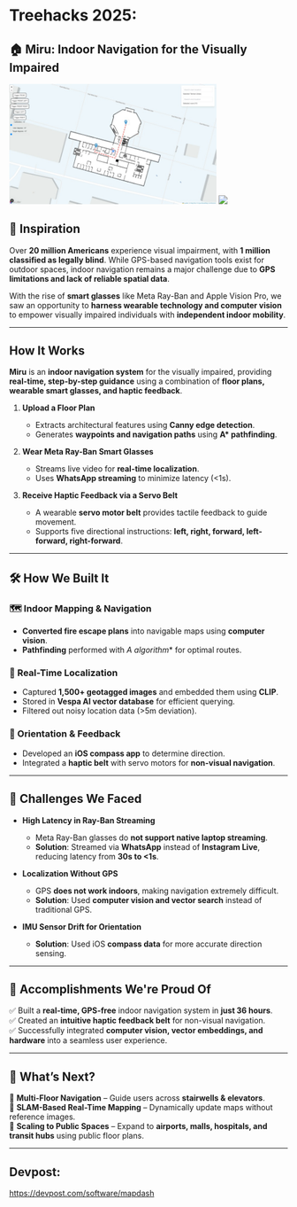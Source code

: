 # Treehacks 2025: 
## 🏠 Miru: Indoor Navigation for the Visually Impaired  

<p float="center">
   <img src="/assets/img.png" width="375" /> 
  <img src="https://github.com/user-attachments/assets/8d32c9e0-c16d-4ccf-98b5-19fc11a33543" width="369" />
</p>

## 🚀 Inspiration  
Over **20 million Americans** experience visual impairment, with **1 million classified as legally blind**. While GPS-based navigation tools exist for outdoor spaces, indoor navigation remains a major challenge due to **GPS limitations and lack of reliable spatial data**.  

With the rise of **smart glasses** like Meta Ray-Ban and Apple Vision Pro, we saw an opportunity to **harness wearable technology and computer vision** to empower visually impaired individuals with **independent indoor mobility**.

---

## How It Works  
**Miru** is an **indoor navigation system** for the visually impaired, providing **real-time, step-by-step guidance** using a combination of **floor plans, wearable smart glasses, and haptic feedback**.  

1. **Upload a Floor Plan**  
   - Extracts architectural features using **Canny edge detection**.  
   - Generates **waypoints and navigation paths** using **A\* pathfinding**.  

2. **Wear Meta Ray-Ban Smart Glasses**  
   - Streams live video for **real-time localization**.  
   - Uses **WhatsApp streaming** to minimize latency (<1s).  

3. **Receive Haptic Feedback via a Servo Belt**  
   - A wearable **servo motor belt** provides tactile feedback to guide movement.  
   - Supports five directional instructions: **left, right, forward, left-forward, right-forward**.  

---

## 🛠️ How We Built It  
### 🗺 Indoor Mapping & Navigation  
- **Converted fire escape plans** into navigable maps using **computer vision**.  
- **Pathfinding** performed with **A* algorithm** for optimal routes.  

### 📍 Real-Time Localization  
- Captured **1,500+ geotagged images** and embedded them using **CLIP**.  
- Stored in **Vespa AI vector database** for efficient querying.  
- Filtered out noisy location data (>5m deviation).  

### 🎯 Orientation & Feedback  
- Developed an **iOS compass app** to determine direction.  
- Integrated a **haptic belt** with servo motors for **non-visual navigation**.  

---

## 🚧 Challenges We Faced  
- **High Latency in Ray-Ban Streaming**  
  - Meta Ray-Ban glasses do **not support native laptop streaming**.  
  - **Solution**: Streamed via **WhatsApp** instead of **Instagram Live**, reducing latency from **30s to <1s**.  

- **Localization Without GPS**  
  - GPS **does not work indoors**, making navigation extremely difficult.  
  - **Solution**: Used **computer vision and vector search** instead of traditional GPS.  

- **IMU Sensor Drift for Orientation**  
  - **Solution**: Used iOS **compass data** for more accurate direction sensing.  

---

## 🎉 Accomplishments We're Proud Of  
✅ Built a **real-time, GPS-free** indoor navigation system in **just 36 hours**.  
✅ Created an **intuitive haptic feedback belt** for non-visual navigation.  
✅ Successfully integrated **computer vision, vector embeddings, and hardware** into a seamless user experience.  

---

## 🔮 What’s Next?  
🔹 **Multi-Floor Navigation** – Guide users across **stairwells & elevators**.  
🔹 **SLAM-Based Real-Time Mapping** – Dynamically update maps without reference images.  
🔹 **Scaling to Public Spaces** – Expand to **airports, malls, hospitals, and transit hubs** using public floor plans.  

---

## Devpost:
https://devpost.com/software/mapdash
